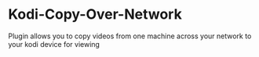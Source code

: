 # Kodi-Copy-Over-Network
Plugin allows you to copy videos from one machine across your network to your kodi device for viewing
